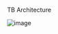 TB Architecture

![image](https://github.com/singh-rozer/UVM/assets/132862452/280c8d9d-2d11-43c3-9538-012b48b38572)
